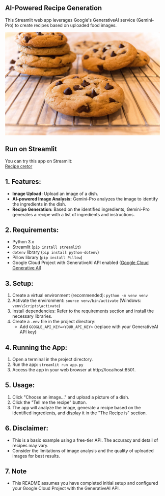 ## AI-Powered Recipe Generation  

This Streamlit web app leverages Google's GenerativeAI service (Gemini-Pro) to create recipes based on uploaded food images.


![Cookies](food_images/cookies.jpg)

## Run on Streamlit  
You can try this app on Streamlit:  
[Recipe cretor](https://nutrients-tracker.streamlit.app)


## 1. Features:

- **Image Upload:** Upload an image of a dish.
- **AI-powered Image Analysis:** Gemini-Pro analyzes the image to identify the ingredients in the dish.
- **Recipe Generation:** Based on the identified ingredients, Gemini-Pro generates a recipe with a list of ingredients and instructions.

## 2. Requirements:

- Python 3.x
- Streamlit (`pip install streamlit`)
- `dotenv` library (`pip install python-dotenv`)
- Pillow library (`pip install Pillow`)
- Google Cloud Project with GenerativeAI API enabled ([Google Cloud Generative AI](https://cloud.google.com/ai/generative-ai))

## 3. Setup:

1. Create a virtual environment (recommended): `python -m venv venv`
2. Activate the environment: `source venv/bin/activate` (Windows: `venv\Scripts\activate`)
3. Install dependencies: Refer to the requirements section and install the necessary libraries.
4. Create a `.env` file in the project directory:
   - Add `GOOGLE_API_KEY=<YOUR_API_KEY>` (replace with your GenerativeAI API key)

## 4. Running the App:

1. Open a terminal in the project directory.
2. Run the app: `streamlit run app.py`
3. Access the app in your web browser at http://localhost:8501.

## 5. Usage:

1. Click "Choose an image..." and upload a picture of a dish.
2. Click the "Tell me the recipe" button.
3. The app will analyze the image, generate a recipe based on the identified ingredients, and display it in the "The Recipe is" section.

## 6. Disclaimer:

- This is a basic example using a free-tier API. The accuracy and detail of recipes may vary.
- Consider the limitations of image analysis and the quality of uploaded images for best results.

## 7. Note

- This README assumes you have completed initial setup and configured your Google Cloud Project with the GenerativeAI API.